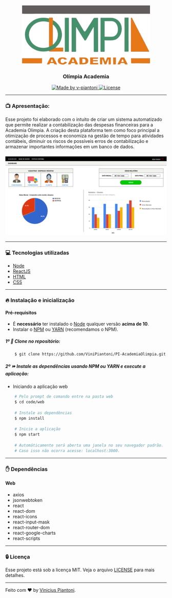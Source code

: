 <h3 align="center">
    <img alt="logo" title="#logo" width="400px" src=".github/bannerEmail.png">
</h3>

<h3 align="center">Olímpia Academia</h3>

<div align="center">
  <a href="https://www.linkedin.com/in/vinicius-piantoni-328339186">
    <img alt="Made by v-piantoni" src="https://img.shields.io/badge/made%20by-Vinicius%20Piantoni-brightgreen" />
  </a>
    
  <a href="https://github.com/ViniPiantoni/engreplus-public/blob/master/LICENSE">
    <img alt="License" src="https://img.shields.io/badge/license-MIT-brightgreen" />
  </a>
</div>

---

### 📺 Apresentação:

Esse projeto foi elaborado com o intuito de criar um sistema automatizado que permite realizar a contabilização das despesas financeiras para a Academia Olimpia. A criação desta plataforma tem como foco principal a otimização de processos e economiza na gestão de tempo para atividades contábeis, diminuir os riscos de possíveis erros de contabilização e armazenar importantes informações em um banco de dados.

<h3 align="center">
    <img alt="projeto" title="#projeto" width="1000px" src=".github/projeto.png">
</h3>

---

### 💻 Tecnologias utilizadas
- [Node](https://nodejs.org/en/)
- [ReactJS](https://pt-br.reactjs.org/)
- [HTML](https://developer.mozilla.org/pt-BR/docs/Web/HTML)
- [CSS](https://developer.mozilla.org/pt-BR/docs/Web/CSS)

---

 ### 🔥 Instalação e inicialização

 #### Pré-requisitos

 - É <strong>necessário</strong> ter instalado o [Node](https://nodejs.org/en/) qualquer versão <strong>acima de 10</strong>.
- Instalar o [NPM](https://www.npmjs.com/get-npm) ou [YARN](https://classic.yarnpkg.com/pt-BR/docs/install/) (recomendamos o NPM).

##### 1º :page_facing_up: Clone no repositório:

```sh
    $ git clone https://github.com/ViniPiantoni/PI-AcademiaOlimpia.git
```

##### 2º :fast_forward: Instale as dependências usando NPM ou YARN e execute a aplicação:

- Iniciando a aplicação web

```sh
    # Pelo prompt de comando entre na pasta web
    $ cd code/web

    # Instale as dependências
    $ npm install

    # Inicie a aplicação
    $ npm start

    # Automáticamente será aberta uma janela no seu navegador padrão.
    # Caso isso não ocorra acesse: localhost:3000.
```

---

### :raised_hand: Dependências

#### Web

- axios
- jsonwebtoken
- react
- react-dom
- react-icons
- react-input-mask
- react-router-dom
- react-google-charts
- react-scripts

---

### 🔒 Licença

Esse projeto está sob a licença MIT. Veja o arquivo [LICENSE](LICENSE) para mais detalhes.

---

Feito com ❤️ by [Vinicius Piantoni](https://www.linkedin.com/in/vinicius-piantoni-328339186).